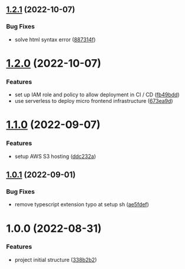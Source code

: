 ## [1.2.1](https://github.com/edwardramirez31/micro-frontend-root-layout/compare/v1.2.0...v1.2.1) (2022-10-07)


### Bug Fixes

* solve html syntax error ([887314f](https://github.com/edwardramirez31/micro-frontend-root-layout/commit/887314fd5f86f8449323058567d3a0be7d98e138))

# [1.2.0](https://github.com/edwardramirez31/micro-frontend-root-layout/compare/v1.1.0...v1.2.0) (2022-10-07)


### Features

* set up IAM role and policy to allow deployment in CI / CD ([fb49bdd](https://github.com/edwardramirez31/micro-frontend-root-layout/commit/fb49bddf131d918de993b7c3ecaa5d95438f15d7))
* use serverless to deploy micro frontend infrastructure ([673ea9d](https://github.com/edwardramirez31/micro-frontend-root-layout/commit/673ea9d50273f76b24c729bbecb24f190c841565))

# [1.1.0](https://github.com/edwardramirez31/micro-frontend-root-layout/compare/v1.0.1...v1.1.0) (2022-09-07)


### Features

* setup AWS S3 hosting ([ddc232a](https://github.com/edwardramirez31/micro-frontend-root-layout/commit/ddc232a1ee327cc12158bf898373e9abf6644b7c))

## [1.0.1](https://github.com/edwardramirez31/micro-frontend-root-layout/compare/v1.0.0...v1.0.1) (2022-09-01)


### Bug Fixes

* remove typescript extension typo at setup sh ([ae5fdef](https://github.com/edwardramirez31/micro-frontend-root-layout/commit/ae5fdefc29c01e9c7b9495fadc9a7bd67dda99c5))

# 1.0.0 (2022-08-31)


### Features

* project initial structure ([338b2b2](https://github.com/edwardramirez31/micro-frontend-root-layout/commit/338b2b20bca7db57d3fd33610d9406e736afcc13))
